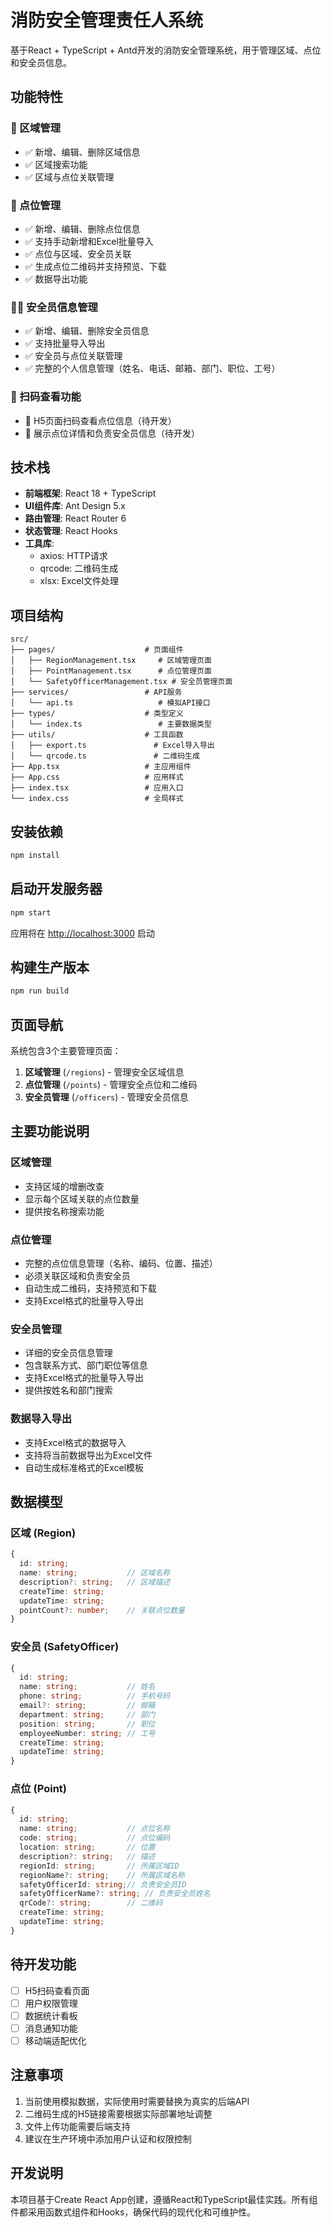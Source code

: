 # 消防安全管理责任人系统

基于React + TypeScript + Antd开发的消防安全管理系统，用于管理区域、点位和安全员信息。

## 功能特性

### 🏢 区域管理
- ✅ 新增、编辑、删除区域信息
- ✅ 区域搜索功能
- ✅ 区域与点位关联管理

### 📍 点位管理
- ✅ 新增、编辑、删除点位信息
- ✅ 支持手动新增和Excel批量导入
- ✅ 点位与区域、安全员关联
- ✅ 生成点位二维码并支持预览、下载
- ✅ 数据导出功能

### 👨‍🚒 安全员信息管理
- ✅ 新增、编辑、删除安全员信息
- ✅ 支持批量导入导出
- ✅ 安全员与点位关联管理
- ✅ 完整的个人信息管理（姓名、电话、邮箱、部门、职位、工号）

### 📱 扫码查看功能
- 🔄 H5页面扫码查看点位信息（待开发）
- 🔄 展示点位详情和负责安全员信息（待开发）

## 技术栈

- **前端框架**: React 18 + TypeScript
- **UI组件库**: Ant Design 5.x
- **路由管理**: React Router 6
- **状态管理**: React Hooks
- **工具库**:
  - axios: HTTP请求
  - qrcode: 二维码生成
  - xlsx: Excel文件处理

## 项目结构

```
src/
├── pages/                    # 页面组件
│   ├── RegionManagement.tsx     # 区域管理页面
│   ├── PointManagement.tsx      # 点位管理页面
│   └── SafetyOfficerManagement.tsx # 安全员管理页面
├── services/                 # API服务
│   └── api.ts                   # 模拟API接口
├── types/                    # 类型定义
│   └── index.ts                 # 主要数据类型
├── utils/                    # 工具函数
│   ├── export.ts               # Excel导入导出
│   └── qrcode.ts               # 二维码生成
├── App.tsx                   # 主应用组件
├── App.css                   # 应用样式
├── index.tsx                 # 应用入口
└── index.css                 # 全局样式
```

## 安装依赖

```bash
npm install
```

## 启动开发服务器

```bash
npm start
```

应用将在 [http://localhost:3000](http://localhost:3000) 启动

## 构建生产版本

```bash
npm run build
```

## 页面导航

系统包含3个主要管理页面：

1. **区域管理** (`/regions`) - 管理安全区域信息
2. **点位管理** (`/points`) - 管理安全点位和二维码
3. **安全员管理** (`/officers`) - 管理安全员信息

## 主要功能说明

### 区域管理
- 支持区域的增删改查
- 显示每个区域关联的点位数量
- 提供按名称搜索功能

### 点位管理
- 完整的点位信息管理（名称、编码、位置、描述）
- 必须关联区域和负责安全员
- 自动生成二维码，支持预览和下载
- 支持Excel格式的批量导入导出

### 安全员管理
- 详细的安全员信息管理
- 包含联系方式、部门职位等信息
- 支持Excel格式的批量导入导出
- 提供按姓名和部门搜索

### 数据导入导出
- 支持Excel格式的数据导入
- 支持将当前数据导出为Excel文件
- 自动生成标准格式的Excel模板

## 数据模型

### 区域 (Region)
```typescript
{
  id: string;
  name: string;           // 区域名称
  description?: string;   // 区域描述
  createTime: string;
  updateTime: string;
  pointCount?: number;    // 关联点位数量
}
```

### 安全员 (SafetyOfficer)
```typescript
{
  id: string;
  name: string;           // 姓名
  phone: string;          // 手机号码
  email?: string;         // 邮箱
  department: string;     // 部门
  position: string;       // 职位
  employeeNumber: string; // 工号
  createTime: string;
  updateTime: string;
}
```

### 点位 (Point)
```typescript
{
  id: string;
  name: string;           // 点位名称
  code: string;           // 点位编码
  location: string;       // 位置
  description?: string;   // 描述
  regionId: string;       // 所属区域ID
  regionName?: string;    // 所属区域名称
  safetyOfficerId: string;// 负责安全员ID
  safetyOfficerName?: string; // 负责安全员姓名
  qrCode?: string;        // 二维码
  createTime: string;
  updateTime: string;
}
```

## 待开发功能

- [ ] H5扫码查看页面
- [ ] 用户权限管理
- [ ] 数据统计看板
- [ ] 消息通知功能
- [ ] 移动端适配优化

## 注意事项

1. 当前使用模拟数据，实际使用时需要替换为真实的后端API
2. 二维码生成的H5链接需要根据实际部署地址调整
3. 文件上传功能需要后端支持
4. 建议在生产环境中添加用户认证和权限控制

## 开发说明

本项目基于Create React App创建，遵循React和TypeScript最佳实践。所有组件都采用函数式组件和Hooks，确保代码的现代化和可维护性。 